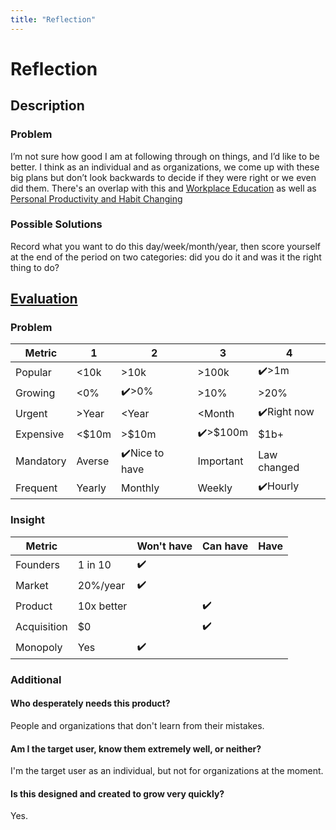 ```yaml
---
title: "Reflection"
---
```

# Reflection
## Description
### Problem
I’m not sure how good I am at following through on things, and I’d like to be better. I think as an individual and as organizations, we come up with these big plans but don’t look backwards to decide if they were right or we even did them. There's an overlap with this and [Workplace Education](/ideas/workplace-education) as well as [Personal Productivity and Habit Changing](/ideas/personal-productivity-and-habit-changing)

### Possible Solutions
Record what you want to do this day/week/month/year, then score yourself at the end of the period on two categories: did you do it and was it the right thing to do?

## [Evaluation](https://www.youtube.com/watch?v=DOtCl5PU8F0)
### Problem
|  Metric   | 1      | 2            | 3         | 4           |
| --------- | ------ | ------------ | --------- | ----------- |
| Popular   | <10k   | >10k         | >100k     | ✔️>1m         |
| Growing   | <0%    | ✔️>0%          | >10%      | >20%         |
| Urgent    | >Year  | <Year        | <Month    | ✔️Right now   |
| Expensive | <$10m  | >$10m        | ✔️>$100m    | $1b+        |
| Mandatory | Averse | ✔️Nice to have | Important | Law changed |
| Frequent  | Yearly | Monthly      | Weekly    | ✔️Hourly      |

### Insight
|   Metric    |            | Won't have | Can have | Have |
| ----------- | ---------- | ---------- | -------- | ---- |
| Founders    | 1 in 10    |      ✔️      |          |      |
| Market      | 20%/year   |       ✔️     |          |      |
| Product     | 10x better |            |    ✔️      |      |
| Acquisition | $0         |            |    ✔️      |      |
| Monopoly    | Yes        |     ✔️       |          |      |

### Additional
#### Who desperately needs this product?
People and organizations that don't learn from their mistakes.

#### Am I the target user, know them extremely well, or neither?
I'm the target user as an individual, but not for organizations at the moment.

#### Is this designed and created to grow very quickly?
Yes.
